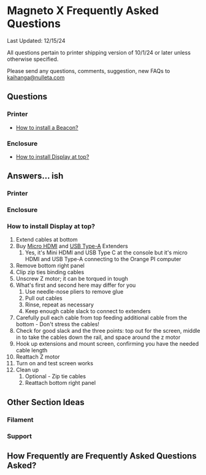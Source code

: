 # Magneto X Frequently Asked Questions

Last Updated: 12/15/24

All questions pertain to printer shipping version of 10/1/24 or later unless otherwise specified.

Please send any questions, comments, suggestion, new FAQs to kaihanga@nulleta.com

## Questions

### Printer
- [How to install a Beacon?](#how-to-install-a-beacon)
### Enclosure
- [How to install Display at top?](#how-install-display-at-top)

## Answers... ish

### Printer
### Enclosure
<a name="how-install-display-at-top"></a>
### How to install Display at top?
1. Extend cables at bottom
2. Buy [Micro HDMI](https://www.amazon.com/Cablecc-Micro-Female-Extension-Cable/dp/B00S6B8TCQ) and [USB Type-A](https://www.amazon.com/C2G-52119-USB-Extension-Cable/dp/B00CJG2ZYM) Extenders
	1. Yes, it's Mini HDMI and USB Type C at the console but it's micro HDMI and USB Type-A connecting to the Orange PI computer
3. Remove bottom right panel
4. Clip zip ties binding cables
5. Unscrew Z motor; it can be torqued in tough
6. What's first and second here may differ for you
	1. Use needle-nose pliers to remove glue
	2. Pull out cables
	3. Rinse, repeat as necessary
	4. Keep enough cable slack to connect to extenders
7. Carefully pull each cable from top feeding additional cable from the bottom - Don't stress the cables!
8. Check for good slack and the three points: top out for the screen, middle in to take the cables down the rail, and space around the z motor
9. Hook up extensions and mount screen, confirming you have the needed cable length 
10. Reattach Z motor
11. Turn on and test screen works
12. Clean up
	1. Optional - Zip tie cables
	2. Reattach bottom right panel

## Other Section Ideas 
### Filament
### Support

<a name="how-frequently-are-frequently-asked-questions-asked"></a>
## How Frequently are Frequently Asked Questions Asked?
